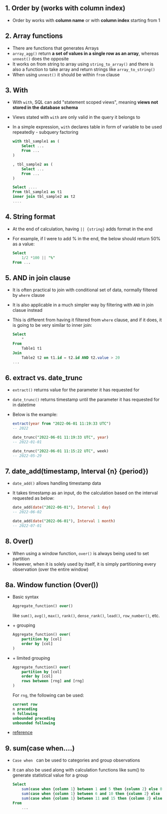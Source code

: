 ## 1. Order by (works with column index)

- Order by works with **column name** or with **column index** starting from 1

## 2. Array functions

- There are functions that generates Arrays
- `array_agg()` return **a set of values in a single row as an array**, whereas `unnest()` does the opposite
- It works on from string to array using `string_to_array()` and there is also a function to take array and return strings like `array_to_string()`
- When using `unnest()` it should be within `from` clause

## 3. With

- With `with`, SQL can add "statement scoped views", meaning **views not stored in the database schema**

- Views stated with `with` are only valid in the query it belongs to

- In a simple expression, `with` declares table in form of variable to be used repeatedly - subquery factoring
  
  ```sql
  with tbl_sample1 as (
      Select ...
      From ...
  )
  
  , tbl_sample2 as (
      Select ...
      From ...
  )
  
  Select ....
  From tbl_sample1 as t1
  inner join tbl_sample2 as t2
  ....
  ```

## 4. String format

- At the end of calculation, having `|| {string}` adds format in the end

- For example, if I were to add % in the end, the below should return 50% as a value:
  
  ```sql
  Select 
      1/2 *100 || "%"
  From ...
  ```

## 5. AND in join clause

- It is often practical to join with conditional set of data, normally filtered by `where` clause

- It is also applicable in a much simpler way by filtering with `AND` in join clasue instead

- This is different from having it filtered from `where` clause, and if it does, it is going to be very similar to inner join:
  
  ```sql
  Select 
      *
  From 
      Table1 t1
  Join
      Table2 t2 on t1.id = t2.id AND t2.value > 20
  ...
  ```

## 6. extract vs. date_trunc

- `extract()` returns value for the parameter it has requested for

- `date_trunc()` returns timestamp until the parameter it has requested for in datetime

- Below is the example:
  
  ```sql
  extract(year from "2022-06-01 11:19:33 UTC")
  -- 2022
  
  date_trunc("2022-06-01 11:19:33 UTC", year)
  -- 2022-01-01
  
  date_trunc("2022-06-01 11:15:22 UTC", week)
  -- 2022-05-29
  ```

## 7. date_add(timestamp, Interval {n} {period})

- `date_add()` allows handling timestamp data

- It takes timestamp as an input, do the calculation based on the interval requested as below:
  
  ```sql
  date_add(date("2022-06-01"), Interval 1 day)
  -- 2022-06-02
  
  date_add(date("2022-06-01"), Interval 1 month)
  -- 2022-07-01
  ```

## 8. Over()

- When using a window function, `over()` is always being used to set partition
- However, when it is solely used by itself, it is simply partitioning every observation (over the entire window)

## 8a. Window function (Over())

- Basic syntax
  
  ```sql
  Aggregate_function() over()
  ```
  
  like `sum()`, `avg()`, `max()`, `rank()`, `dense_rank()`, `lead()`, `row_number()`, etc.

- \+ grouping
  
  ```sql
  Aggregate_function() over(
      partition by [col]
      order by [col]
  )
  ```

- \+ limited grouping
  
  ```sql
  Aggregate_function() over(
      partition by [col]
      order by [col]
      rows between [rng] and [rng]
  )
  ```
  
  For `rng`, the following can be used:
  
  ```sql
  current row
  n preceding
  n following
  unbounded preceding
  unbounded following
  ```

- [reference](https://brunch.co.kr/@leoyang99/22)

## 9. sum(case when....)

- `Case when ` can be used to categories and group observations

- It can also be used along with calculation functions like sum() to generate statistical value for a group
  
  ```sql
  Select
      sum(case when {column 1} between 1 and 5 then {column 2} else 0 end) as sum_grp1
      sum(case when {column 1} between 6 and 10 then {column 2} else 0 end) as sum_grp2
      sum(case when {column 1} between 11 and 15 then {column 2} else 0 end) as sum_grp3
  From
      ...
  ```
